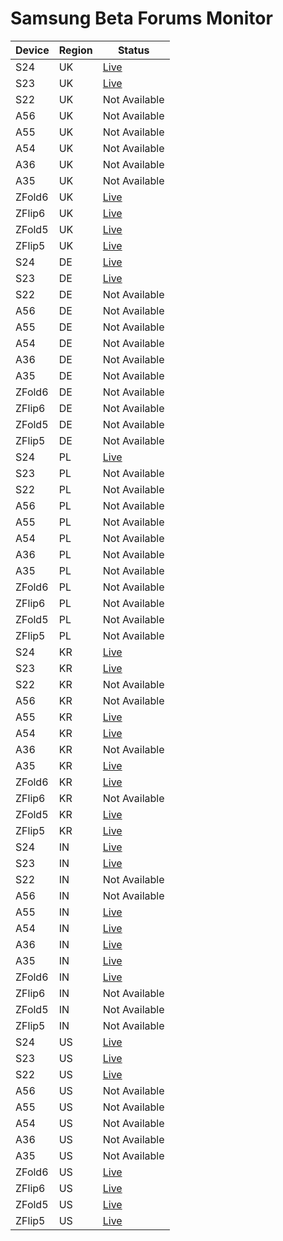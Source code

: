 # Samsung Beta Forums Monitor

| Device | Region | Status |
|--------|--------|--------|
| S24 | UK | [Live](https://eu.community.samsung.com/t5/S24-S24-S24-Ultra/ct-p/uk-bp-stwentyfour) |
| S23 | UK | [Live](https://eu.community.samsung.com/t5/S23-S23-S23-Ultra/ct-p/uk-bp-stwentythree) |
| S22 | UK | Not Available |
| A56 | UK | Not Available |
| A55 | UK | Not Available |
| A54 | UK | Not Available |
| A36 | UK | Not Available |
| A35 | UK | Not Available |
| ZFold6 | UK | [Live](https://eu.community.samsung.com/t5/Z-Fold6/ct-p/uk-bp-zfoldsix) |
| ZFlip6 | UK | [Live](https://eu.community.samsung.com/t5/Z-Flip6/ct-p/uk-bp-zflipsix) |
| ZFold5 | UK | [Live](https://eu.community.samsung.com/t5/Z-Fold5/ct-p/uk-bp-zfoldfive) |
| ZFlip5 | UK | [Live](https://eu.community.samsung.com/t5/Z-Flip5/ct-p/uk-bp-zflipfive) |
| S24 | DE | [Live](https://eu.community.samsung.com/t5/S24-S24-S24-Ultra/ct-p/de-bp-stwentyfour) |
| S23 | DE | [Live](https://eu.community.samsung.com/t5/S23-S23-S23-Ultra/ct-p/de-bp-stwentythree) |
| S22 | DE | Not Available |
| A56 | DE | Not Available |
| A55 | DE | Not Available |
| A54 | DE | Not Available |
| A36 | DE | Not Available |
| A35 | DE | Not Available |
| ZFold6 | DE | Not Available |
| ZFlip6 | DE | Not Available |
| ZFold5 | DE | Not Available |
| ZFlip5 | DE | Not Available |
| S24 | PL | [Live](https://eu.community.samsung.com/t5/S24-S24-S24-Ultra/ct-p/pl-bp-stwentyfour) |
| S23 | PL | Not Available |
| S22 | PL | Not Available |
| A56 | PL | Not Available |
| A55 | PL | Not Available |
| A54 | PL | Not Available |
| A36 | PL | Not Available |
| A35 | PL | Not Available |
| ZFold6 | PL | Not Available |
| ZFlip6 | PL | Not Available |
| ZFold5 | PL | Not Available |
| ZFlip5 | PL | Not Available |
| S24 | KR | [Live](https://r1.community.samsung.com/t5/S24-S24-S24-Ultra/ct-p/kr-bp-stwentyfour) |
| S23 | KR | [Live](https://r1.community.samsung.com/t5/S23-S23-S23-Ultra/ct-p/kr-bp-stwentythree) |
| S22 | KR | Not Available |
| A56 | KR | Not Available |
| A55 | KR | [Live](https://r1.community.samsung.com/t5/Galaxy-A55-5G/ct-p/kr-bp-afiftyfive) |
| A54 | KR | [Live](https://r1.community.samsung.com/t5/Galaxy-A54-5G/ct-p/kr-bp-afiftyfour) |
| A36 | KR | Not Available |
| A35 | KR | [Live](https://r1.community.samsung.com/t5/Galaxy-A35-5G/ct-p/kr-bp-athirtyfive) |
| ZFold6 | KR | [Live](https://r1.community.samsung.com/t5/Z-Fold6/ct-p/kr-bp-zfoldsix) |
| ZFlip6 | KR | Not Available |
| ZFold5 | KR | [Live](https://r1.community.samsung.com/t5/Z-Fold5/ct-p/kr-bp-zfoldfive) |
| ZFlip5 | KR | [Live](https://r1.community.samsung.com/t5/Z-Flip5/ct-p/kr-bp-zflipfive) |
| S24 | IN | [Live](https://r2.community.samsung.com/t5/S24-S24-S24-Ultra/ct-p/in-bp-stwentyfour) |
| S23 | IN | [Live](https://r2.community.samsung.com/t5/S23-S23-S23-Ultra/ct-p/in-bp-stwentythree) |
| S22 | IN | Not Available |
| A56 | IN | Not Available |
| A55 | IN | [Live](https://r2.community.samsung.com/t5/Galaxy-A55-5G/ct-p/in-bp-afiftyfive) |
| A54 | IN | [Live](https://r2.community.samsung.com/t5/Galaxy-A54-5G/ct-p/in-bp-afiftyfour) |
| A36 | IN | [Live](https://r2.community.samsung.com/t5/Galaxy-A36-5G/ct-p/in-bp-athirtysix) |
| A35 | IN | [Live](https://r2.community.samsung.com/t5/Galaxy-A35-5G/ct-p/in-bp-athirtyfive) |
| ZFold6 | IN | [Live](https://r2.community.samsung.com/t5/Z-Fold6/ct-p/in-bp-zfoldsix) |
| ZFlip6 | IN | Not Available |
| ZFold5 | IN | Not Available |
| ZFlip5 | IN | Not Available |
| S24 | US | [Live](https://us.community.samsung.com/t5/S24-S24-S24-Ultra/ct-p/us-bp-stwentyfour) |
| S23 | US | [Live](https://us.community.samsung.com/t5/S23-S23-S23-Ultra/ct-p/us-bp-stwentythree) |
| S22 | US | [Live](https://us.community.samsung.com/t5/S22-S22-S22-Ultra/ct-p/us-bp-stwentytwo) |
| A56 | US | Not Available |
| A55 | US | Not Available |
| A54 | US | Not Available |
| A36 | US | Not Available |
| A35 | US | Not Available |
| ZFold6 | US | [Live](https://us.community.samsung.com/t5/Z-Fold6/ct-p/us-bp-zfoldsix) |
| ZFlip6 | US | [Live](https://us.community.samsung.com/t5/Z-Flip6/ct-p/us-bp-zflipsix) |
| ZFold5 | US | [Live](https://us.community.samsung.com/t5/Z-Fold5/ct-p/us-bp-zfoldfive) |
| ZFlip5 | US | [Live](https://us.community.samsung.com/t5/Z-Flip5/ct-p/us-bp-zflipfive) |